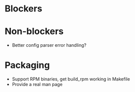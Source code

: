 # Blockers

# Non-blockers

- Better config parser error handling?

# Packaging

- Support RPM binaries, get build_rpm working in Makefile
- Provide a real man page

